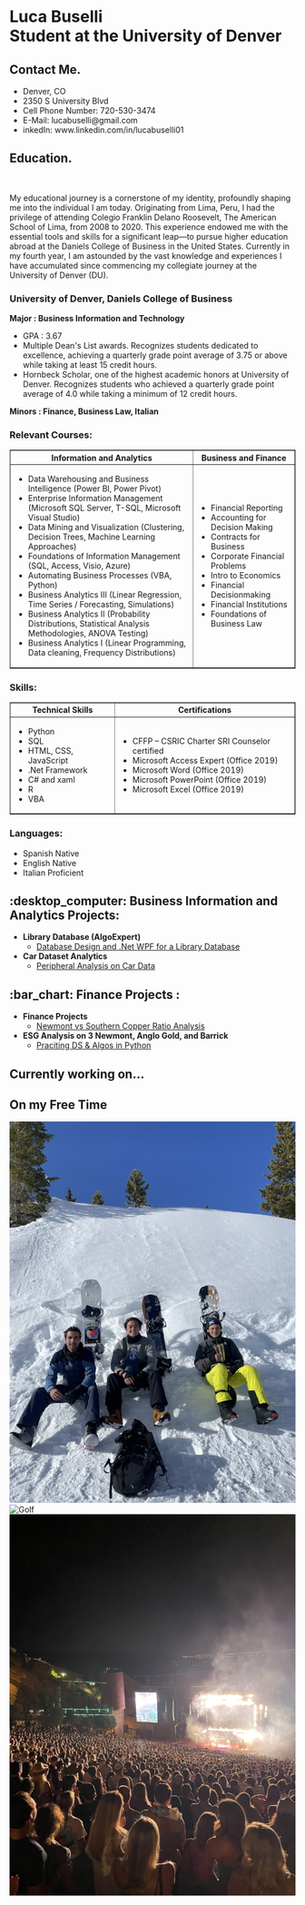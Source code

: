 <h1>Luca Buselli <br/><a>Student at the University of Denver</a></h1>
<h2> Contact Me. </h2>
<ul>
  <li>Denver, CO</li>
  <li>2350 S University Blvd</li>
  <li>Cell Phone Number: 720-530-3474</li>
  <li>E-Mail: lucabuselli@gmail.com</li>
  <li>inkedIn: www.linkedin.com/in/lucabuselli01</li>
</ul>
<h2> Education. </h2>
<br/><p>My educational journey is a cornerstone of my identity, profoundly shaping me into the individual I am today. Originating from Lima, Peru, I had the privilege of attending Colegio Franklin Delano Roosevelt, The American School of Lima, from 2008 to 2020. This experience endowed me with the essential tools and skills for a significant leap—to pursue higher education abroad at the Daniels College of Business in the United States. Currently in my fourth year, I am astounded by the vast knowledge and experiences I have accumulated since commencing my collegiate journey at the University of Denver (DU).</p>
<h3> University of Denver, Daniels College of Business </h3>
<b> Major : Business Information and Technology </b>
<ul> 
  <li>GPA : 3.67</li>
  <li>Multiple Dean's List awards. Recognizes students dedicated to excellence, achieving a quarterly grade point average of 3.75 or above while taking at least 15 credit hours.</li>
  <li>Hornbeck Scholar, one of the highest academic honors at University of Denver. Recognizes students who achieved a quarterly grade point average of 4.0 while taking a minimum of 12 credit hours.</li>
</ul>
<b> Minors : Finance, Business Law, Italian </b>
<h3> Relevant Courses: </h3>
<table border="1">
  <tr>
    <th>Information and Analytics</th>
    <th>Business and Finance</th>
  </tr>
  <tr>
    <td>
      <ul>
        <li>Data Warehousing and Business Intelligence (Power BI, Power Pivot)	</li>
        <li>Enterprise Information Management (Microsoft SQL Server, T-SQL, Microsoft Visual Studio)</li>
        <li>Data Mining and Visualization (Clustering, Decision Trees, Machine Learning Approaches)</li>
        <li>Foundations of Information Management (SQL, Access, Visio, Azure)</li>
        <li>Automating Business Processes (VBA, Python)</li>
        <li>Business Analytics III (Linear Regression, Time Series / Forecasting, Simulations)</li>
        <li>Business Analytics II (Probability Distributions, Statistical Analysis Methodologies, ANOVA Testing)</li>
        <li>Business Analytics I (Linear Programming, Data cleaning, Frequency Distributions)</li>
      </ul>
    </td>
    <td>
      <ul>
        <li>Financial Reporting</li>
        <li>Accounting for Decision Making</li>
        <li>Contracts for Business</li>
        <li>Corporate Financial Problems</li>
        <li>Intro to Economics</li>
        <li>Financial Decisionmaking</li>
        <li>Financial Institutions</li>
        <li>Foundations of Business Law</li>
      </ul>
    </td>
  </tr>
</table>
<h3>Skills:</h3>
  <table border="1">
  <tr>
    <th>Technical Skills</th>
    <th>Certifications</th>
  </tr>
  <tr>
    <td>
      <ul>
        <li>Python</li>
        <li>SQL</li>
        <li>HTML, CSS, JavaScript</li>
        <li>.Net Framework</li>
        <li>C# and xaml</li>
        <li>R</li>
        <li>VBA</li>
      </ul>
    </td>
    <td>
      <ul>
        <li>CFFP – CSRIC Charter SRI Counselor certified</li>
        <li>Microsoft Access Expert (Office 2019)</li>
        <li>Microsoft Word (Office 2019)</li>
        <li>Microsoft PowerPoint (Office 2019)</li>
        <li>Microsoft Excel (Office 2019)</li>
      </ul>
    </td>
  </tr>
</table>

<h3>Languages:</h3>
<ul class="horizontal-list">
  <li>Spanish Native</li> 
  <li>English Native</li> 
  <li>Italian Proficient</li> 
</ul>

<h2> :desktop_computer: Business Information and Analytics Projects:</h2>

- <b>Library Database (AlgoExpert)</b>
  - [Database Design and .Net WPF for a Library Database](https://github.com/lucabuselli01/Library_Database.git)
- <b>Car Dataset Analytics</b>
  - [Peripheral Analysis on Car Data](https://github.com/lucabuselli01/Car-Dataset-Analytics.git)

<h2> :bar_chart: Finance Projects :</h2>

- <b>Finance Projects</b>
  - [Newmont vs Southern Copper Ratio Analysis](https://github.com/lucabuselli01/Finance-Project.git)
- <b>ESG Analysis on 3 Newmont, Anglo Gold, and Barrick</b>
  - [Praciting DS & Algos in Python](https://github.com/lucabuselli01/Finance-Project.git)

<h2> Currently working on... </h2>

<h2>On my Free Time  </h2>

![Ski](https://github.com/lucabuselli01/lucabuselli01/blob/main/Portfolio_Photos/IMG_5640.jpg)
![Golf](https://github.com/lucabuselli01/lucabuselli01/blob/main/Portfolio_Photos/IMG_7835.PNG)
![Music](https://github.com/lucabuselli01/lucabuselli01/blob/main/Portfolio_Photos/IMG_6229.jpg)

